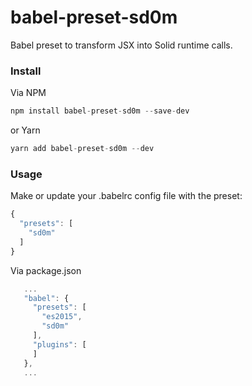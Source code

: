 # babel-preset-sd0m
Babel preset to transform JSX into Solid runtime calls.

### Install

Via NPM

```javascript
npm install babel-preset-sd0m --save-dev
```

or Yarn

```javascript
yarn add babel-preset-sd0m --dev
```

### Usage

Make or update your .babelrc config file with the preset:

```javascript
{
  "presets": [
    "sd0m"
  ]
}
```

Via package.json

```javascript
   ...
   "babel": {
     "presets": [
       "es2015",
       "sd0m"
     ],
     "plugins": [
     ]
   },
   ...
```
